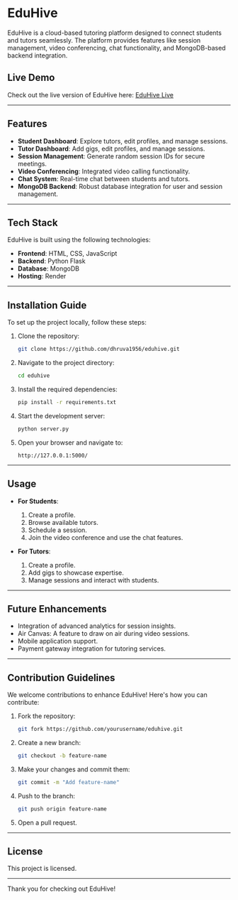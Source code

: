 # EduHive

EduHive is a cloud-based tutoring platform designed to connect students and tutors seamlessly. The platform provides features like session management, video conferencing, chat functionality, and MongoDB-based backend integration.

## Live Demo

Check out the live version of EduHive here: [EduHive Live](https://eduhive.onrender.com/)

---

## Features

- **Student Dashboard**: Explore tutors, edit profiles, and manage sessions.
- **Tutor Dashboard**: Add gigs, edit profiles, and manage sessions.
- **Session Management**: Generate random session IDs for secure meetings.
- **Video Conferencing**: Integrated video calling functionality.
- **Chat System**: Real-time chat between students and tutors.
- **MongoDB Backend**: Robust database integration for user and session management.

---

## Tech Stack

EduHive is built using the following technologies:

- **Frontend**: HTML, CSS, JavaScript
- **Backend**: Python Flask
- **Database**: MongoDB
- **Hosting**: Render

---

## Installation Guide

To set up the project locally, follow these steps:

1. Clone the repository:

    ```bash
    git clone https://github.com/dhruva1956/eduhive.git
    ```

2. Navigate to the project directory:

    ```bash
    cd eduhive
    ```

3. Install the required dependencies:

    ```bash
    pip install -r requirements.txt
    ```

4. Start the development server:

    ```bash
    python server.py
    ```

5. Open your browser and navigate to:

    ```text
    http://127.0.0.1:5000/
    ```

---

## Usage

- **For Students**:

  1. Create a profile.
  2. Browse available tutors.
  3. Schedule a session.
  4. Join the video conference and use the chat features.

- **For Tutors**:

  1. Create a profile.
  2. Add gigs to showcase expertise.
  3. Manage sessions and interact with students.

---

## Future Enhancements

- Integration of advanced analytics for session insights.
- Air Canvas: A feature to draw on air during video sessions.
- Mobile application support.
- Payment gateway integration for tutoring services.

---

## Contribution Guidelines

We welcome contributions to enhance EduHive! Here's how you can contribute:

1. Fork the repository:

    ```bash
    git fork https://github.com/yourusername/eduhive.git
    ```

2. Create a new branch:

    ```bash
    git checkout -b feature-name
    ```

3. Make your changes and commit them:

    ```bash
    git commit -m "Add feature-name"
    ```

4. Push to the branch:

    ```bash
    git push origin feature-name
    ```

5. Open a pull request.

---

## License

This project is licensed.

---

Thank you for checking out EduHive!
